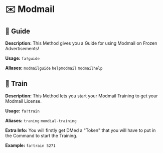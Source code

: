 # ✉️ Modmail

## 📜 Guide
**Description:** This Method gives you a Guide for using Modmail on Frozen Advertisements!

**Usage:** `fa!guide`

**Aliases:** `modmailguide` `helpmodmail` `modmailhelp`


## 💼 Train
**Description:** This Method lets you start your Modmail Training to get your Modmail License.

**Usage:** `fa!train`

**Aliases:** `traning` `momdial-training`

**Extra Info:** You will firstly get DMed a "Token" that you will have to put in the Command to start the Training.

**Example:** `fa!train 5271`
